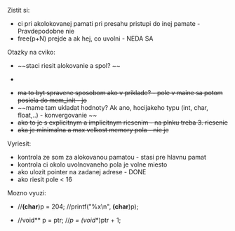 Zistit si:
* ci pri akolokovanej pamati pri presahu pristupi do inej pamate - Pravdepodobne nie
* free(p+N) prejde a ak hej, co uvolni - NEDA SA

Otazky na cviko:
* ~~staci riesit alokovanie a spol? ~~
* ~~~pole ma byt char? ANO~~
* ~~ma to byt spravene sposobom ako v priklade? - pole v maine sa potom posiela do mem_init - jo~~
* ~~mame tam ukladat hodnoty? Ak ano, hocijakeho typu (int, char, float,..) - konvergovanie ~~
* ~~ako to je s explicitnym a implicitnym riesenim - na plnku treba 3. riesenie~~
* ~~aka je minimalna a max velkost memory pola - nie je~~

Vyriesit:
* kontrola ze som za alokovanou pamatou - stasi pre hlavnu pamat
* kontrola ci okolo uvolnovaneho pola je volne miesto
* ako ulozit pointer na zadanej adrese - DONE
* ako riesit pole < 16

Mozno vyuzi:
*	//**(char**)p = 204;
	//printf("%x\n", **(char**)p);

*	//void** p = ptr;
	//*p = (void**)ptr + 1;
